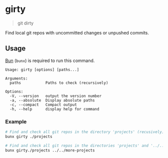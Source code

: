 # girty

> git dirty

Find local git repos with uncommitted changes or unpushed commits.

## Usage

[Bun](https://bun.sh/) (`bunx`) is required to run this command.

```
Usage: girty [options] [paths...]

Arguments:
  paths           Paths to check (recursively)

Options:
  -V, --version   output the version number
  -a, --absolute  Display absolute paths
  -c, --compact   Compact output
  -h, --help      display help for command
```

### Example

```sh
# Find and check all git repos in the directory 'projects' (recusively).
bunx girty ./projects

# Find and check all git repos in the directories 'projects' and '../../more-projects' (recusively).
bunx girty./projects ../../more-projects
```

